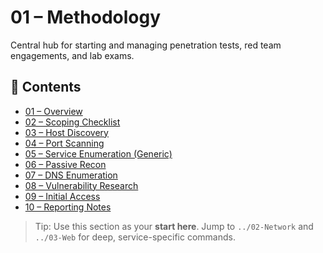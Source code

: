 # 01 – Methodology

Central hub for starting and managing penetration tests, red team engagements, and lab exams.

## 📌 Contents
- [01 – Overview](./01-overview.md)
- [02 – Scoping Checklist](./02-scoping-checklist.md)
- [03 – Host Discovery](./03-host-discovery.md)
- [04 – Port Scanning](./04-port-scanning.md)
- [05 – Service Enumeration (Generic)](./05-service-enum.md)
- [06 – Passive Recon](./06-passive-recon.md)
- [07 – DNS Enumeration](./07-dns-enum.md)
- [08 – Vulnerability Research](./08-vuln-research.md)
- [09 – Initial Access](./09-initial-access.md)
- [10 – Reporting Notes](./10-reporting-notes.md)

> Tip: Use this section as your **start here**. Jump to `../02-Network` and `../03-Web` for deep, service-specific commands.
